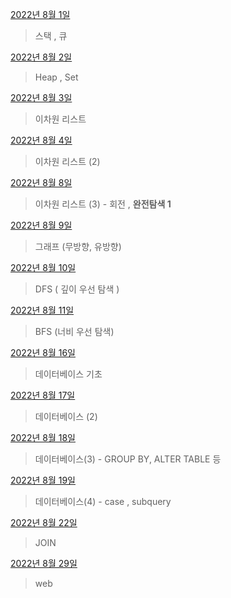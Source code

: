 [2022년 8월 1일](8월/0801/0801.md)

> 스택 , 큐

[2022년 8월 2일](8월/0802/0802.md)

>Heap , Set

[2022년 8월 3일](0803/0803.md)

>이차원 리스트

[2022년 8월 4일](0804/0804.md)

>이차원 리스트 (2)

[2022년 8월 8일](0808/0808.md)

>이차원 리스트 (3) - 회전 , **완전탐색 1**

[2022년 8월 9일](0809/0809.md)

>그래프 (무방향, 유방향)

[2022년 8월 10일](0810/0810.md)

>DFS ( 깊이 우선 탐색 )

[2022년 8월 11일](0811/0811.md)

>BFS (너비 우선 탐색)

[2022년 8월 16일](0816/0816.md)

> 데이터베이스 기초

[2022년 8월 17일](0817/0817.md)

>데이터베이스 (2)

[2022년 8월 18일](0818/0818.md)

> 데이터베이스(3) - GROUP BY, ALTER TABLE 등

[2022년 8월 19일](0819/0819.md)

> 데이터베이스(4) - case , subquery

[2022년 8월 22일](0822/0822.md)

>JOIN

[2022년 8월 29일](0829/0829.md)

>web
